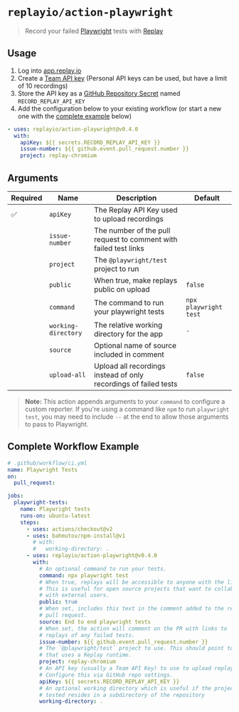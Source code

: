 # `replayio/action-playwright`

> Record your failed [Playwright](https://playwright.dev) tests with [Replay](https://replay.io)

## Usage

1. Log into [app.replay.io](https://app.replay.io)
2. Create a [Team API key](https://docs.replay.io/docs/setting-up-a-team-f5bd9ee853814d6f84e23fb535066199#4913df9eb7384a94a23ccbf335189370) (Personal API keys can be used, but have a limit of 10 recordings)
3. Store the API key as a [GitHub Repository Secret](https://docs.github.com/en/actions/security-guides/encrypted-secrets#creating-encrypted-secrets-for-a-repository) named `RECORD_REPLAY_API_KEY`
4. Add the configuration below to your existing workflow (or start a new one with the [complete example](#complete-workflow-example) below)

```yaml
- uses: replayio/action-playwright@v0.4.0
  with:
    apiKey: ${{ secrets.RECORD_REPLAY_API_KEY }}
    issue-number: ${{ github.event.pull_request.number }}
    project: replay-chromium
```

## Arguments

Required | Name | Description | Default
-------- | ---- | ----------- | -------
:white_check_mark: | `apiKey` | The Replay API Key used to upload recordings
&nbsp; | `issue-number` | The number of the pull request to comment with failed test links | 
&nbsp; | `project` | The `@playwright/test` project to run
&nbsp; | `public` | When true, make replays public on upload | `false`
&nbsp; | `command` | The command to run your playwright tests | `npx playwright test`
&nbsp; | `working-directory` | The relative working directory for the app | `.`
&nbsp; | `source` | Optional name of source included in comment |
&nbsp; | `upload-all` | Upload all recordings instead of only recordings of failed tests | `false`

> **Note:** This action appends arguments to your `command` to configure a
> custom reporter. If you're using a command like `npm` to run `playwright
> test`, you may need to include `--` at the end to allow those arguments to
> pass to Playwright.

## Complete Workflow Example
        
```yaml
# .github/workflow/ci.yml
name: Playwright Tests
on:
  pull_request:

jobs:
  playwright-tests:
    name: Playwright tests
    runs-on: ubuntu-latest
    steps:
      - uses: actions/checkout@v2
      - uses: bahmutov/npm-install@v1
        # with:
        #   working-directory: .
      - uses: replayio/action-playwright@v0.4.0
        with:
          # An optional command to run your tests.
          command: npx playwright test
          # When true, replays will be accessible to anyone with the link.
          # This is useful for open source projects that want to collaborate
          # with external users.
          public: true
          # When set, includes this text in the comment added to the related
          # pull request.
          source: End to end playwright tests
          # When set, the action will comment on the PR with links to
          # replays of any failed tests.
          issue-number: ${{ github.event.pull_request.number }}
          # The `@playwright/test` project to use. This should point to a project
          # that uses a Replay runtime.
          project: replay-chromium
          # An API key (usually a Team API Key) to use to upload replays.
          # Configure this via GitHub repo settings.
          apiKey: ${{ secrets.RECORD_REPLAY_API_KEY }}
          # An optional working directory which is useful if the project being
          # tested resides in a subdirectory of the repository
          working-directory: .
```
